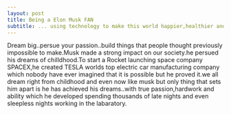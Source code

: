 ```yaml
---
layout: post
title: Being a Elon Musk FAN
subtitle: ... using technology to make this world happier,healthier and sustainable 
---
```


Dream big..persue your passion..build things that people thought previously impossible to make.Musk made a strong impact on our society.he persued his dreams of chilldhood.To start a Rocket launching space company SPACEX,he created TESLA worlds top electric car manufacturing company which nobody have ever imagined that it is possible but he proved it.we all dream right from childhood and even now like musk but only thing that sets him apart is he has achieved his dreams..with true passion,hardwork and ability which he developed spending thousands of late nights and even sleepless nights working in the labaratory.
